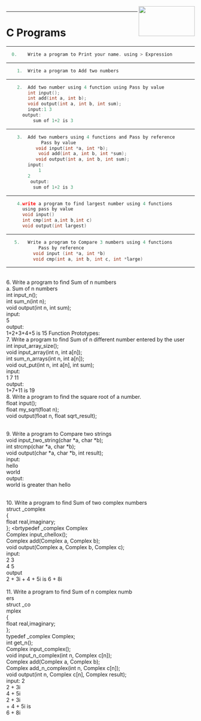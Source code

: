<a href="https://github.com/revacprogramming/pps-test1-Pavangowda-B-N" target="blank">
<img src="https://i.gzn.jp/img/2020/10/26/github-remove-youtube-dl-repository/00.png" align="right" height="80" width="150">
</a>

___
# **C Programs** #
___

```c
  0.	Write a program to Print your name. using > Expression
  ```
  ___
```c
    1.	Write a program to Add two numbers 
```
___
```c
    2.	Add two number using 4 function	using Pass by value
        int input();
        int add(int a, int b);
        void output(int a, int b, int sum);
        input:1 3
      output:
          sum of 1+2 is 3
```
___
```c
    3.	Add two numbers using 4 functions and Pass by reference
		     Pass by value
	       void input(int *a, int *b);
		    void add(int a, int b, int *sum);
	       void output(int a, int b, int sum);
		input:
		    1
        2
		 output:
		  sum of 1+2 is 3
```
___

```c
    4.write a program to find largest number using 4 functions
      using pass by value
      void input()
      int cmp(int a,int b,int c)
      void output(int largest)
```
___
```c
   5.	Write a program to Compare 3 numbers using 4 functions
        	Pass by reference 
          void input (int *a, int *b)
          void cmp(int a, int b, int c, int *large)
```
___
<br> 6.	Write a program to find Sum of n numbers
	<br> a.	Sum of n numbers 
	<br> int input_n();
	<br> int sum_n(int n);
	<br> void output(int n, int sum);
	<br> input: 
	<br> 5
	<br> output:
	<br> 1+2+3+4+5 is 15
	Function Prototypes:
<br> 7.	Write a program to find Sum of n different number
entered by the user
	<br> int input_array_size();
	<br> void input_array(int n, int a[n]);
	<br> int sum_n_arrays(int n, int a[n]);
	<br> void out_put(int n, int a[n], int sum);
	<br> input:
	<br> 1 7 11
	<br> output:
	<br> 1+7+11 is 19
<br> 8. Write a program to find the square root of a number.
	<br> float input();
	<br> float my_sqrt(float n);
	<br> void output(float n, float sqrt_result);
	
<br> 9.	Write a program to Compare two strings
	<br> void input_two_string(char *a, char *b);
	<br> int strcmp(char *a, char *b);
	<br> void output(char *a, char *b, int result);
	<br> input:
	<br> hello 
	<br> world
	<br> output:
	<br> world is greater than hello
	
<br> 10. Write a program to find Sum of two complex numbers
<br> 	struct _complex
	<br> {
	<br> 	float real,imaginary;
	<br> };
	<brtypedef _complex Complex
	<br> Complex input_chellox(); 
	<br> Complex add(Complex a, Complex b);
	<br> void output(Complex a, Complex b, Complex c);
	<br> input:
	<br> 2 3
	<br> 4 5
	<br> output
	<br> 2 + 3i + 4 + 5i is 6 + 8i 
<br> 
<br> 11. Write a program to find Sum of n complex numb<br> ers
	<br> struct _co<br> mplex
	<br> {
		<br> float real,imaginary;
	<br> };
	<br> typedef _complex Complex;
	<br> int get_n();
	<br> Complex input_complex();
	<br> void input_n_complex(int n, Complex c[n]);
	<br> Complex add(Complex a, Complex b);
	<br> Complex add_n_complex(int n, Complex c[n]);
	<br> void output(int n, Complex c[n], Complex result);
<br> 	input:
	2
	<br> 2 + 3i 
	<br> 4 + 5i
	<br> 2 + 3i 
	<br> + 4 + 5i is 
	<br> 6 + 8i
	

